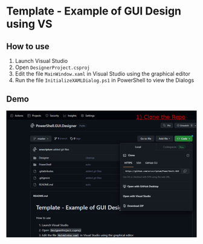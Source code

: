 # Template - Example of GUI Design using VS

## How to use

1. Launch Visual Studio
2. Open ```DesignerProject.csproj```
3. Edit the file ```MainWindow.xaml``` in Visual Studio using the graphical editor
4. Run the file ```InitializeXAMLDialog.ps1``` in PowerShell to view the Dialogs


## Demo

![Demo](gif/demo.gif)